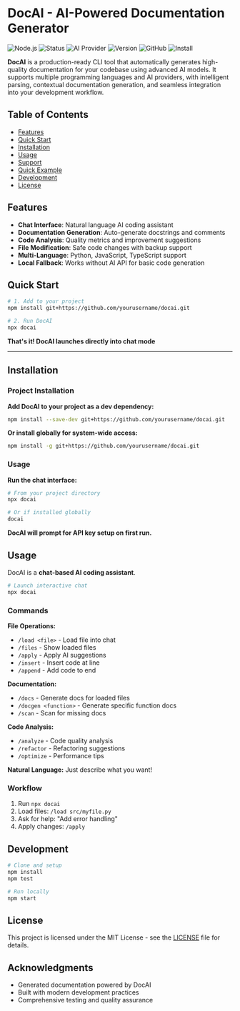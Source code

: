 # DocAI - AI-Powered Documentation Generator

![Node.js](https://img.shields.io/badge/Node.js-16+-green.svg) ![Status](https://img.shields.io/badge/Status-Production%20Ready-brightgreen.svg) ![AI Provider](https://img.shields.io/badge/AI-Gemini%20%26%20Hugging%20Face-blue.svg) ![Version](https://img.shields.io/badge/Version-1.0.0-success.svg) ![GitHub](https://img.shields.io/github/license/yourusername/docai) ![Install](https://img.shields.io/badge/Install-npm%20install%20-g%20git+https://github.com/yourusername/docai.git-blue)

**DocAI** is a production-ready CLI tool that automatically generates high-quality documentation for your codebase using advanced AI models. It supports multiple programming languages and AI providers, with intelligent parsing, contextual documentation generation, and seamless integration into your development workflow.

## Table of Contents

- [Features](#features)
- [Quick Start](#quick-start)
- [Installation](#installation)
- [Usage](#usage)
- [Support](#support)
- [Quick Example](#quick-example)
- [Development](#development)
- [License](#license)

## Features

- **Chat Interface**: Natural language AI coding assistant
- **Documentation Generation**: Auto-generate docstrings and comments
- **Code Analysis**: Quality metrics and improvement suggestions
- **File Modification**: Safe code changes with backup support
- **Multi-Language**: Python, JavaScript, TypeScript support
- **Local Fallback**: Works without AI API for basic code generation

## Quick Start

```bash
# 1. Add to your project
npm install git+https://github.com/yourusername/docai.git

# 2. Run DocAI
npx docai
```

**That's it! DocAI launches directly into chat mode**

---

## Installation

### Project Installation

**Add DocAI to your project as a dev dependency:**
```bash
npm install --save-dev git+https://github.com/yourusername/docai.git
```

**Or install globally for system-wide access:**
```bash
npm install -g git+https://github.com/yourusername/docai.git
```

### Usage

**Run the chat interface:**
```bash
# From your project directory
npx docai

# Or if installed globally
docai
```

**DocAI will prompt for API key setup on first run.**

## Usage

DocAI is a **chat-based AI coding assistant**.

```bash
# Launch interactive chat
npx docai
```

### Commands

**File Operations:**
- `/load <file>` - Load file into chat
- `/files` - Show loaded files
- `/apply` - Apply AI suggestions
- `/insert` - Insert code at line
- `/append` - Add code to end

**Documentation:**
- `/docs` - Generate docs for loaded files
- `/docgen <function>` - Generate specific function docs
- `/scan` - Scan for missing docs

**Code Analysis:**
- `/analyze` - Code quality analysis
- `/refactor` - Refactoring suggestions
- `/optimize` - Performance tips

**Natural Language:**
Just describe what you want!

### Workflow

1. Run `npx docai`
2. Load files: `/load src/myfile.py`
3. Ask for help: "Add error handling"
4. Apply changes: `/apply`

## Development

```bash
# Clone and setup
npm install
npm test

# Run locally
npm start
```

## License

This project is licensed under the MIT License - see the [LICENSE](LICENSE) file for details.

## Acknowledgments

- Generated documentation powered by DocAI
- Built with modern development practices
- Comprehensive testing and quality assurance